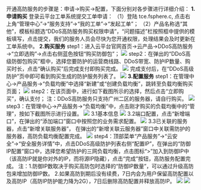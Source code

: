 开通高防服务的步骤是：申请→购买→配置，下面分别对各步骤进行详细介绍：
**1.申请购买**
登录云平台工单系统提交工单申请：
（1）登陆 tce.fsphere.c, 点击右上角“管理中心”→“服务支持”→“我的工单”→“发起工单”；
（2）产品名称选“其他”，模板标题选“DDoS高防服务购买权限申请”，“问题描述”栏按照框中提供的模板填写，点击提交，我们的服务人员会尽快为您开通权限，处理结果会及时更新在工单系统中。
**2.购买服务**
step1：进入云平台官网首页→云产品→DDoS高防服务→“立即选购”→点击右侧蓝色按钮“购买防御包”；
![](http://imgcache.tcecqpoc.fsphere.cn/image/mccdn.qcloud.com/img56c584c250399.jpg)
step2：在弹出的“DDoS高级防御包购买”框中，选择您要防护的运营商线路、DDoS带宽、防护IP数量、购买时长，点击“确认购买”后完成支付即购买完成。
![](http://imgcache.tcecqpoc.fsphere.cn/image/mccdn.qcloud.com/img56c584d70991b.jpg)
完成支付后，在“DDoS高级防护”页中即可看到购买生成的防护服务列表了。
![](http://imgcache.tcecqpoc.fsphere.cn/image/mccdn.qcloud.com/img56c584f880b79.jpg)
**3.配置服务**
step1：在管理中心→产品服务→“负载均衡”中选择“新建”或“创建负载均衡”，跳转至负载均衡购买页面；
![](http://imgcache.tcecqpoc.fsphere.cn/image/mccdn.qcloud.com/img56c5852c62ddd.png)
step2：在该页面中，进行如下截图所示的选择，然后点击“立即购买”，确认支付；
注：DDoS高防服务只支持广州二区的服务器，请自行购买。
![](http://imgcache.tcecqpoc.fsphere.cn/image/mccdn.qcloud.com/img56c5863826178.png)
step3：在管理中心→产品服务→“负载均衡”中，点击刚才购买的负载均衡中的“管理”，按如下截图所示进行设置。
![](http://imgcache.tcecqpoc.fsphere.cn/image/mccdn.qcloud.com/img56c586489f5f5.png)
3.1基本信息
![](http://imgcache.tcecqpoc.fsphere.cn/image/mccdn.qcloud.com/img56c5866ce4cc7.png)
3.2端口配置，点击“新增端口”，在弹出的“添加端口”窗口中按照您的业务需求配置。
![](http://imgcache.tcecqpoc.fsphere.cn/image/mccdn.qcloud.com/img56c586837521a.png)
3.3已关联的服务器，点击“新增关联服务器”， 在弹出的“新增关联云服务器”窗口中关联需防护的服务器，高防负载均衡配置完成。
![](http://imgcache.tcecqpoc.fsphere.cn/image/mccdn.qcloud.com/img56c5869924a06.png)
step4：顶部菜单“产品服务”→“云安全”→“安全服务详情”中，点击DDoS高级防护列表右侧“配置IP”，在弹出的“防御IP配置”窗口中，选择您希望防护的三网负载均衡，点击图标“>”加入到防御IP中（该高防IP就是你对外的IP，而将源IP隐藏），点击“完成”按钮，高防服务配置完成。
注：1.防御IP数取决于购买高防包时选择的“防御IP数量”，可以通过升级高防包来增加防御IP数。
      2.如果高防到期后没有续费，7日内会为用户保留高防配置以及高防IP（高防IP防护能力降为2G），7日后删除高防配置并释放高防IP。
![](http://imgcache.tcecqpoc.fsphere.cn/image/mccdn.qcloud.com/img56c586c66a11d.jpg)
![](http://imgcache.tcecqpoc.fsphere.cn/image/mccdn.qcloud.com/img56c586d80f3c9.jpg)